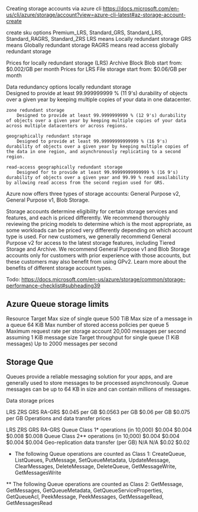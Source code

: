 ﻿Creating storage accounts via azure cli
https://docs.microsoft.com/en-us/cli/azure/storage/account?view=azure-cli-latest#az-storage-account-create

create sku options
    Premium_LRS, Standard_GRS, Standard_LRS, Standard_RAGRS, Standard_ZRS
    LRS means Locally redundant storage
    GRS means Globally redundant storage
    RAGRS means read access globally redundant storage

Prices for locally redundant storage (LRS) Archive Block Blob start from: $0.002/GB per month
Prices for LRS File storage start from: $0.06/GB per month

Data redundancy options
    locally redundant storage	
        Designed to provide at least 99.999999999 % (11 9's) durability of objects over a given year by keeping multiple copies of your data in one datacenter.

    zone redundant storage	
        Designed to provide at least 99.9999999999 % (12 9's) durability of objects over a given year by keeping multiple copies of your data across multiple datacenters or across regions.

    geographically redundant storage	
        Designed to provide at least 99.99999999999999 % (16 9's) durability of objects over a given year by keeping multiple copies of the data in one region, and asynchronously replicating to a second region.

    read-access geographically redundant storage	
        Designed for to provide at least 99.99999999999999 % (16 9's) durability of objects over a given year and 99.99 % read availability by allowing read access from the second region used for GRS.

Azure now offers three types of storage accounts: 
    General Purpose v2, 
    General Purpose v1, 
    Blob Storage. 

Storage accounts determine eligibility for certain storage services and features, and each is priced differently. We recommend thoroughly reviewing the pricing models to determine which is the most appropriate, as some workloads can be priced very differently depending on which account type is used.
For new customers, we generally recommend General Purpose v2 for access to the latest storage features, including Tiered Storage and Archive. We recommend General Purpose v1 and Blob Storage accounts only for customers with prior experience with those accounts, but these customers may also benefit from using GPv2. Learn more about the benefits of different storage account types.

Todo: https://docs.microsoft.com/en-us/azure/storage/common/storage-performance-checklist#subheading39

## Azure Queue storage limits
Resource	Target
Max size of single queue	500 TiB
Max size of a message in a queue	64 KiB
Max number of stored access policies per queue	5
Maximum request rate per storage account	20,000 messages per second assuming 1 KiB message size
Target throughput for single queue (1 KiB messages)	Up to 2000 messages per second

Storage Que 
------------------------------

Queues provide a reliable messaging solution for your apps, and are generally used to store messages to be processed asynchronously. Queue messages can be up to 64 KB in size and can contain millions of messages.

Data storage prices

LRS	ZRS	GRS	RA-GRS
$0.045 per GB	$0.0563 per GB	$0.06 per GB	$0.075 per GB
Operations and data transfer prices

LRS	ZRS	GRS	RA-GRS
Queue Class 1* operations (in 10,000)	$0.004	$0.004	$0.008	$0.008
Queue Class 2** operations (in 10,000)	$0.004	$0.004	$0.004	$0.004
Geo-replication data transfer (per GB)	N/A	N/A	$0.02	$0.02
* The following Queue operations are counted as Class 1: CreateQueue, ListQueues, PutMessage, SetQueueMetadata, UpdateMessage, ClearMessages, DeleteMessage, DeleteQueue, GetMessageWrite, GetMessagesWrite

** The following Queue operations are counted as Class 2: GetMessage, GetMessages, GetQueueMetadata, GetQueueServiceProperties, GetQueueAcl, PeekMessage, PeekMessages, GetMessageRead, GetMessagesRead

